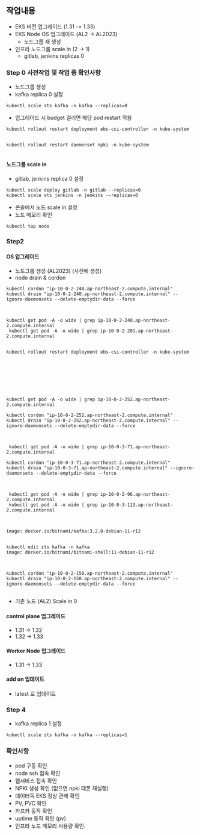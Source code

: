 
## 작업내용
- EKS 버전 업그레이드 (1.31 -> 1.33)
- EKS Node OS 업그레이드 (AL2 -> AL2023)
	- 노드그룹 재 생성
- 인프라 노드그룹 scale in (2 -> 1)
	- gitlab, jenkins replicas 0

### Step 0 사전작업 및 작업 중 확인사항
- 노드그룹 생성
- kafka replica 0 설정
~~~
kubectl scale sts kafka -n kafka --replicas=0
~~~
- 업그레이드 시 budget 걸리면 해당 pod restart 적용
~~~
kubectl rollout restart deployment ebs-csi-controller -n kube-system


kubectl rollout restart daemonset npki -n kube-system
 
~~~


#### 노드그룹 scale in
- gitlab, jenkins replica 0 설정
~~~
kubectl scale deploy gitlab -n gitlab --replicas=0
kubectl scale sts jenkins -n jenkins --replicas=0
~~~
- 콘솔에서 노드 scale in 설정
- 노드 메모리 확인
~~~
kubectl top node
~~~


### Step2
#### OS 업그레이드
- 노드그룹 생성 (AL2023) (사전에 생성)
- node drain & cordon
~~~
kubectl cordon "ip-10-0-2-240.ap-northeast-2.compute.internal"
kubectl drain "ip-10-0-2-240.ap-northeast-2.compute.internal" --ignore-daemonsets --delete-emptydir-data --force



kubectl get pod -A -o wide | grep ip-10-0-2-240.ap-northeast-2.compute.internal
 kubectl get pod -A -o wide | grep ip-10-0-2-201.ap-northeast-2.compute.internal


kubectl rollout restart deployment ebs-csi-controller -n kube-system








kubectl get pod -A -o wide | grep ip-10-0-2-252.ap-northeast-2.compute.internal

kubectl cordon "ip-10-0-2-252.ap-northeast-2.compute.internal"
kubectl drain "ip-10-0-2-252.ap-northeast-2.compute.internal" --ignore-daemonsets --delete-emptydir-data --force



 kubectl get pod -A -o wide | grep ip-10-0-3-71.ap-northeast-2.compute.internal

kubectl cordon "ip-10-0-3-71.ap-northeast-2.compute.internal"
kubectl drain "ip-10-0-3-71.ap-northeast-2.compute.internal" --ignore-daemonsets --delete-emptydir-data --force



 kubectl get pod -A -o wide | grep ip-10-0-2-96.ap-northeast-2.compute.internal
 kubectl get pod -A -o wide | grep ip-10-0-3-113.ap-northeast-2.compute.internal



image: docker.io/bitnami/kafka:3.2.0-debian-11-r12


kubectl edit sts kafka -n kafka
image: docker.io/bitnami/bitnami-shell:11-debian-11-r12



kubectl cordon "ip-10-0-2-150.ap-northeast-2.compute.internal"
kubectl drain "ip-10-0-2-150.ap-northeast-2.compute.internal" --ignore-daemonsets --delete-emptydir-data --force


~~~
- 기존 노드 (AL2) Scale in 0


#### control plane 업그레이드
- 1.31 ->  1.32
- 1.32 -> 1.33

#### Worker Node 업그레이드
- 1.31 -> 1.33

#### add on 업데이트
- latest 로 업데이트

### Step 4
- kafka replica 1 설정
~~~
kubectl scale sts kafka -n kafka --replicas=1
~~~


### 확인사항

- pod 구동 확인
- node ssh 접속 확인
- 웹서비스 접속 확인
- NPKI 생성 확인 (없으면 npki 데몬 재실행)
- 데이터독 EKS 정상 관제 확인
- PV, PVC 확인
- 카프카 동작 확인
- uptime 동작 확인 (pv)
- 인프라 노드 메모리 사용량 확인.


